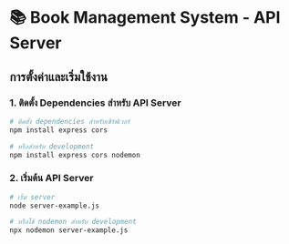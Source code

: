 # 📚 Book Management System - API Server

## การตั้งค่าและเริ่มใช้งาน

### 1. ติดตั้ง Dependencies สำหรับ API Server

```bash
# ติดตั้ง dependencies สำหรับเซิร์ฟเวอร์
npm install express cors

# หรือสำหรับ development
npm install express cors nodemon
```

### 2. เริ่มต้น API Server

```bash
# เริ่ม server
node server-example.js

# หรือใช้ nodemon สำหรับ development
npx nodemon server-example.js
```

